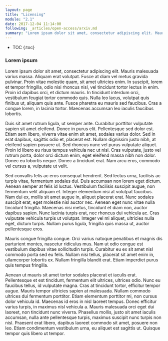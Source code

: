 ```yaml
---
layout: page
title: "Licensing"
module: "2.1"
date: 2017-12-04 11:14:00
following: _articles/open-access/arxiv.md
summary: "Lorem ipsum dolor sit amet, consectetur adipiscing elit. Mauris malesuada varius massa."
---
```

* TOC
{:toc}

### Lorem ipsum

Lorem ipsum dolor sit amet, consectetur adipiscing elit. Mauris malesuada varius massa. Aliquam erat volutpat. Fusce at diam vel metus gravida pulvinar. Proin vitae molestie quam, sit amet ultricies enim. In suscipit, lorem et tempor fringilla, odio nisi rhoncus nisl, vel tincidunt tortor lectus in enim. Proin id dapibus orci, et dictum mauris. In tincidunt interdum orci, vestibulum feugiat tortor commodo quis. Nulla leo lacus, volutpat quis finibus ut, aliquam quis ante. Fusce pharetra eu mauris sed faucibus. Cras a congue lorem, in lacinia tortor. Maecenas accumsan leo iaculis faucibus lobortis.

Duis sit amet rutrum ligula, ut semper ante. Curabitur porttitor vulputate sapien sit amet eleifend. Donec in purus elit. Pellentesque sed dolor est. Etiam sem libero, viverra vitae enim sit amet, sodales varius dolor. Sed in erat dapibus, sagittis odio et, placerat est. Nullam dignissim justo nibh, at eleifend sapien posuere ut. Sed rhoncus nunc vel purus vulputate aliquet. Proin id libero eu risus tempus vehicula nec ut nisi. Cras vulputate, justo vel rutrum porta, dolor orci dictum enim, eget eleifend massa nibh non dolor. Donec eu lobortis neque. Donec a tincidunt erat. Nam arcu eros, commodo vel cursus a, vulputate ut velit.

Sed convallis felis ac eros consequat hendrerit. Sed lectus urna, facilisis ac turpis vitae, fermentum sodales dui. Duis accumsan non lorem eget dictum. Aenean semper at felis id luctus. Vestibulum facilisis suscipit augue, non fermentum velit aliquam et. Integer elementum nisi at volutpat faucibus. Nam dui ex, mollis sit amet augue in, aliquet placerat erat. Nunc sodales suscipit erat, eget molestie nisl auctor nec. Aenean eget nunc vitae nulla tincidunt fringilla. Maecenas nisi metus, tincidunt et diam non, auctor dapibus sapien. Nunc lacinia turpis erat, nec rhoncus dui vehicula ac. Cras vulputate vehicula turpis ut volutpat. Integer vel mi aliquet, ultricies nulla eget, dictum turpis. Nullam purus ligula, fringilla quis massa ut, auctor pellentesque eros.

Mauris congue fringilla congue. Orci varius natoque penatibus et magnis dis parturient montes, nascetur ridiculus mus. Nam ut odio congue est vestibulum dapibus vitae sollicitudin turpis. Curabitur eu ex sit amet nisl commodo porta sed eu felis. Nullam nisi tellus, placerat sit amet enim in, ullamcorper lobortis ex. Nullam fringilla blandit erat. Etiam imperdiet purus quis tempus fringilla.

Aenean ut mauris sit amet tortor sodales placerat et iaculis erat. Pellentesque et est tincidunt, fermentum elit ultrices, ultrices odio. Nunc eu faucibus tellus, id vulputate magna. Cras at tincidunt tortor, efficitur tempor augue. Mauris tempor ultricies sapien at malesuada. Nullam commodo ultrices dui fermentum porttitor. Etiam elementum porttitor mi, non cursus dolor vehicula id. Maecenas id eros in nisl laoreet tempus. Donec efficitur varius turpis, in maximus nisl vehicula a. Mauris malesuada orci eget dui laoreet, non tincidunt nunc viverra. Phasellus mollis, justo sit amet iaculis accumsan, nulla ante pellentesque turpis, maximus suscipit nunc turpis non nisl. Praesent erat libero, dapibus laoreet commodo sit amet, posuere non leo. Etiam condimentum vestibulum urna, eu aliquet est sagittis ut. Quisque tempor quis libero ut tempor.
